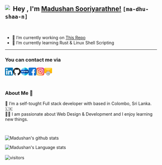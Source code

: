 ## Hey <img align="left" width="26px"  src="https://github.com/TheDudeThatCode/TheDudeThatCode/blob/master/Assets/Hi.gif" />, I'm [Madushan Sooriyarathne!](https://madushan.dev/) `[ma-dhu-shaa-n]`

<br />

- 🔭 I’m currently working on [This Repo](https://github.com/madushan-sooriyarathne/lotus-eater-asia "This Repo")
- 🌱 I’m currently learning Rust & Linux Shell Scripting

---

### You can contact me via

<a href="https://www.linkedin.com/in/madushan-sooriyarathne/">
  <img align="left" width="26px"  src="https://github.com/madushan-sooriyarathne/madushan-sooriyarathne/blob/94289f4d44e08079963434a057f63464509a9717/icons/linkedin.svg" />
</a>
<a href="https://github.com/madushan-sooriyarathne/">
  <img align="left" width="26px" src="https://github.com/madushan-sooriyarathne/madushan-sooriyarathne/blob/94289f4d44e08079963434a057f63464509a9717/icons/github.svg" />
</a>
<a href="https://madushan.dev">
  <img align="left" width="26px" src="https://github.com/madushan-sooriyarathne/madushan-sooriyarathne/blob/94289f4d44e08079963434a057f63464509a9717/icons/web.svg" />
</a>
<a href="https://www.facebook.com/madushan.sooriyarathne/">
  <img align="left" width="26px" src="https://github.com/madushan-sooriyarathne/madushan-sooriyarathne/blob/94289f4d44e08079963434a057f63464509a9717/icons/facebook.svg" />
</a>
<a href="https://www.instagram.com/iam_madushan/?hl=en">
  <img align="left" width="26px" src="https://github.com/madushan-sooriyarathne/madushan-sooriyarathne/blob/94289f4d44e08079963434a057f63464509a9717/icons/instagram.svg" />
</a>
<a href="mailto:hello@madushan.dev">
  <img align="left" width="26px" src="https://github.com/madushan-sooriyarathne/madushan-sooriyarathne/blob/94289f4d44e08079963434a057f63464509a9717/icons/email.svg" />
</a>

<br />
<br />
<br />

### About Me 🚀

🌱 I’m a self-tought Full stack developer with based in Colombo, Sri Lanka. 🇱🇰 </br>
👨‍💻 I am passionate about Web Design & Development and I enjoy learning new things. </br>

<br />

![Madushan's github stats](https://github-readme-stats.vercel.app/api?username=madushan-sooriyarathne&show_icons=true&hide_border=true)
<br />

![Madushan's Language stats](https://github-readme-stats-eight-theta.vercel.app/api/top-langs/?username=madushan-sooriyarathne&layout=compact&langs_count=8)
<br />
<br />
![visitors](https://visitor-badge.laobi.icu/badge?page_id=madushan-sooriyarathne.madushan-sooriyarathne)
